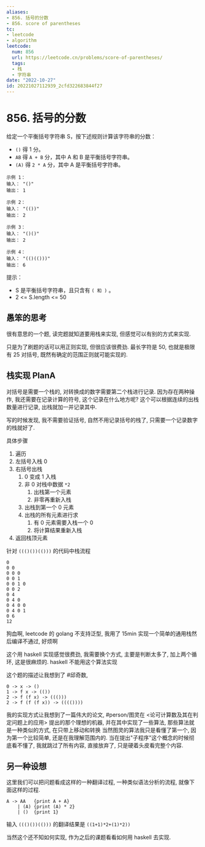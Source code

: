 ```yaml
---
aliases:
- 856. 括号的分数
- 856. score of parentheses
tc:
- leetcode
- algorithm
leetcode:
  num: 856
  url: https://leetcode.cn/problems/score-of-parentheses/
  tags:
  - 栈
  - 字符串
date: "2022-10-27"
id: 20221027112939_2cfd322683844f27
---
```


# 856. 括号的分数

给定一个平衡括号字符串 S，按下述规则计算该字符串的分数：

* `()` 得 1 分。
* `AB` 得 `A + B` 分，其中 A 和 B 是平衡括号字符串。
* `(A)` 得 `2 * A` 分，其中 A 是平衡括号字符串。

```
示例 1：
输入： "()"
输出： 1

示例 2：
输入： "(())"
输出： 2

示例 3：
输入： "()()"
输出： 2

示例 4：
输入： "(()(()))"
输出： 6
```

提示：

* S 是平衡括号字符串，且只含有 `( 和 )` 。
* 2 <= S.length <= 50

## 愚笨的思考

很有意思的一个题, 读完题就知道要用栈来实现, 但感觉可以有别的方式来实现.

只是为了刷题的话可以用正则实现,
    但很应该很费劲.
最长字符是 50, 也就是极限有 25 对括号,
    既然有确定的范围正则就可能实现的.

## 栈实现 PlanA

对括号是需要一个栈的,
    对转换成的数字需要第二个栈进行记录.
因为存在两种操作,
    我还需要在记录计算的符号,
    这个记录在什么地方呢?
这个可以根据连续的出栈数量进行记录,
    出栈就加一并记录其中.

写的时候发现, 我不需要验证括号,
    自然不用记录括号的栈了,
    只需要一个记录数字的栈就好了.

具体步骤
1. 遍历
2. 左括号入栈 0
3. 右括号出栈
    1. 0 变成 1 入栈
    2. 非 0 对栈中数据 `*2`
        1. 出栈第一个元素
        2. 非零再重新入栈
    3. 出栈到第一个 0 元素
    4. 出栈的所有元素进行求
        1. 有 0 元素需要入栈一个 0
        2. 将计算结果重新入栈
4. 返回栈顶元素

针对 `((()())(()))` 的代码中栈流程

```
0
0 0
0 0 0
0 0 1
0 0 1 0
0 0 2
0 4
0 4 0
0 4 0 0
0 4 0 1
0 6
12
```

狗血啊, leetcode 的 golang 不支持泛型,
  我用了 15min 实现一个简单的通用栈然后编译不通过, 好烦啊

这个用 haskell 实现感觉很费劲,
    我需要换个方式,
    主要是判断太多了,
    加上两个循环, 这是很麻烦的.
haskell 不能用这个算法实现

这个题的描述让我想到了 #邱奇数,
```
0 -> x -> ()
1 -> f x -> (())
2 -> f (f x) -> ((()))
2 -> f (f (f x)) -> (((())))
```

我的实现方式让我想到了一篇伟大的论文,
    #person/图灵在 <论可计算数及其在判定问题上的应用> 提出的那个理想的机器,
    并在其中实现了一些算法,
    那些算法就是一种类似的方式, 在只带上移动和转换
当然图灵的算法我只是看懂了第一个,
    因为第一个比较简单,
    还是在我理解范围内的.
当在提出"子程序"这个概念的时候彻底看不懂了,
    我就跳过了所有内容, 直接放弃了, 只是硬着头皮看完整个内容.

## 另一种设想

这里我们可以把问题看成这样的一种翻译过程,
    一种类似语法分析的流程, 就像下面这样的过程.
```
A -> AA   {print A + A}
    | (A) {print (A) * 2}
    | ()  {print 1}
```

输入 `((()())(()))` 的翻译结果是 `((1+1)*2+(1)*2))`

当然这个还不知如何实现, 作为之后的课题看看如何用 haskell 去实现.
